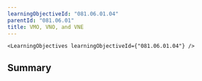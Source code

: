 ```yaml
---
learningObjectiveId: "081.06.01.04"
parentId: "081.06.01"
title: VMO, VNO, and VNE
---
```


```tsx eval
<LearningObjectives learningObjectiveId={"081.06.01.04"} />
```

## Summary
